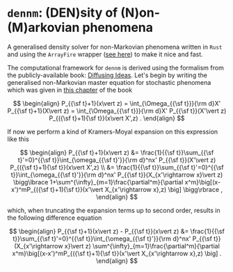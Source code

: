 # `dennm`: (DEN)sity of (N)on-(M)arkovian phenomena

A generalised density solver for non-Markovian phenomena written in `Rust` and using the `ArrayFire` wrapper ([see here](https://github.com/arrayfire/arrayfire-rust)) to make it nice and fast.

The computational framework for `dennm` is derived using the formalism from the publicly-available book: [Diffusing Ideas](https://umbralcalc.github.io/diffusing-ideas/). Let's begin by writing the generalised non-Markovian master equation for stochastic phenomena which was given in [this chapter](https://umbralcalc.github.io/diffusing-ideas/empirical_probabilistic_reweighting/chapter.pdf) of the book

$$
\begin{align}
P_{{\sf t}+1}(x\vert z) = \int_{\Omega_{{\sf t}}}{\rm d}X' P_{{\sf t}+1}(X\vert z) = \int_{\Omega_{{\sf t}}}{\rm d}X' P_{{\sf t}}(X'\vert z) P_{({\sf t}+1){\sf t}}(x\vert X',z) .
\end{align}
$$

If now we perform a kind of Kramers-Moyal expansion on this expression like this

$$
\begin{align}
P_{{\sf t}+1}(x\vert z) &= \frac{1}{{\sf t}}\sum_{{\sf t}'=0}^{{\sf t}}\int_{\omega_{{\sf t}'}}{\rm d}^nx' P_{{\sf t}}(X'\vert z) P_{({\sf t}+1){\sf t}}(x\vert X',z) \\
&= \frac{1}{{\sf t}}\sum_{{\sf t}'=0}^{{\sf t}}\int_{\omega_{{\sf t}'}}{\rm d}^nx' P_{{\sf t}}(X_{x'\rightarrow x}\vert z) \bigg\lbrace 1+\sum^{\infty}_{m=1}\frac{\partial^m}{\partial x^m}\big[(x-x')^mP_{({\sf t}+1){\sf t}}(x'\vert X_{x'\rightarrow x},z) \big] \bigg\rbrace ,
\end{align}
$$

which, when truncating the expansion terms up to second order, results in the following difference equation

$$
\begin{align}
P_{{\sf t}+1}(x\vert z) - P_{{\sf t}}(x\vert z) &= \frac{1}{{\sf t}}\sum_{{\sf t}'=0}^{{\sf t}}\int_{\omega_{{\sf t}'}}{\rm d}^nx' P_{{\sf t}}(X_{x'\rightarrow x}\vert z) \sum^{\infty}_{m=1}\frac{\partial^m}{\partial x^m}\big[(x-x')^mP_{({\sf t}+1){\sf t}}(x'\vert X_{x'\rightarrow x},z) \big] .
\end{align}
$$